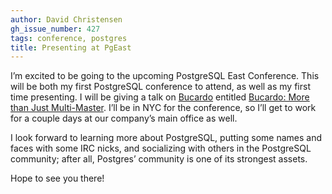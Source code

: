 ```yaml
---
author: David Christensen
gh_issue_number: 427
tags: conference, postgres
title: Presenting at PgEast
---
```




I’m excited to be going to the upcoming PostgreSQL East Conference. This will be both my first PostgreSQL conference to attend, as well as my first time presenting. I will be giving a talk on [Bucardo](https://bucardo.org/Bucardo/) entitled [Bucardo: More than Just Multi-Master](http://www.postgresqlconference.org/content/bucardo-more-just-multi-master). I’ll be in NYC for the conference, so I’ll get to work for a couple days at our company’s main office as well.

I look forward to learning more about PostgreSQL, putting some names and faces with some IRC nicks, and socializing with others in the PostgreSQL community; after all, Postgres’ community is one of its strongest assets.

Hope to see you there!


